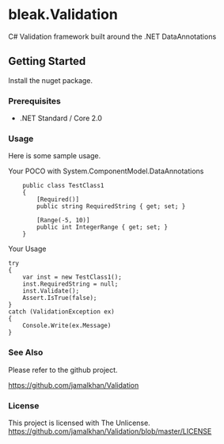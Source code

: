 # bleak.Validation
C# Validation framework built around the .NET DataAnnotations

## Getting Started

Install the nuget package.

### Prerequisites

* .NET Standard / Core 2.0 

### Usage

Here is some sample usage.

Your POCO with System.ComponentModel.DataAnnotations
```
    public class TestClass1
    {
        [Required()]
        public string RequiredString { get; set; }

        [Range(-5, 10)]
        public int IntegerRange { get; set; }
    }
```

Your Usage
```
try
{
    var inst = new TestClass1();
    inst.RequiredString = null;
    inst.Validate();
    Assert.IsTrue(false);
}
catch (ValidationException ex)
{
    Console.Write(ex.Message)
}
```

### See Also

Please refer to the github project.

https://github.com/jamalkhan/Validation

### License

This project is licensed with The Unlicense.
https://github.com/jamalkhan/Validation/blob/master/LICENSE